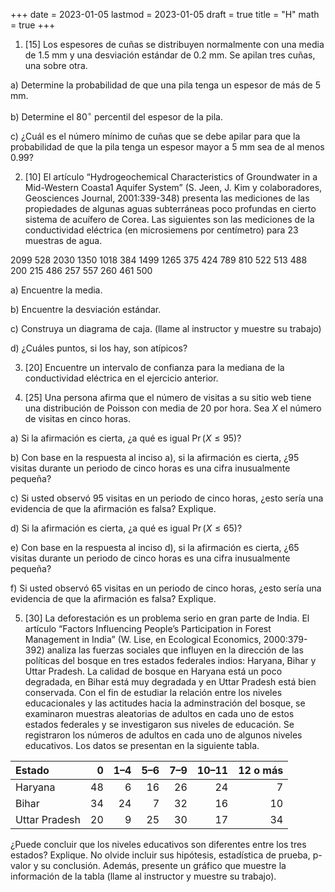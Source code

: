 +++
date      = 2023-01-05
lastmod   = 2023-01-05
draft     = true
title     = "H"
math      = true
+++

1. [15] Los espesores de cuñas se distribuyen normalmente con una media de 1.5 mm y una desviación estándar de 0.2 mm. Se apilan tres cuñas, una sobre otra.

a) Determine la probabilidad de que una pila tenga un espesor de más de 5 mm.

b) Determine el 80$^\circ$ percentil del espesor de la pila.

c) ¿Cuál es el número mínimo de cuñas que se debe apilar para que la probabilidad de que la pila tenga un espesor mayor a 5 mm sea de al menos 0.99?



2. [10] El artículo “Hydrogeochemical Characteristics of Groundwater in a Mid-Western Coasta1 Aquifer System” (S. Jeen, J. Kim y colaboradores, Geosciences Journal, 2001:339-348) presenta las mediciones de las propiedades de algunas aguas subterráneas poco profundas en cierto sistema de acuífero de Corea. Las siguientes son las mediciones de la conductividad eléctrica (en microsiemens por centímetro) para 23 muestras de agua.

2099 528 2030 1350 1018 384 1499 1265 375 424 789 810 522 513 488 200 215 486 257 557 260 461 500

a) Encuentre la media.

b) Encuentre la desviación estándar.

c) Construya un diagrama de caja. (llame al instructor y muestre su trabajo)

d) ¿Cuáles puntos, si los hay, son atípicos?



3. [20] Encuentre un intervalo de confianza para la mediana de la conductividad eléctrica en el ejercicio anterior.



4. [25] Una persona afirma que el número de visitas a su sitio web tiene una distribución de Poisson con media de 20 por hora. Sea $X$ el número de visitas en cinco horas.

a) Si la afirmación es cierta, ¿a qué es igual $\Pr(X\leq 95)$?

b) Con base en la respuesta al inciso a), si la afirmación es cierta, ¿95 visitas durante un periodo de cinco horas es una cifra inusualmente pequeña?

c) Si usted observó 95 visitas en un periodo de cinco horas, ¿esto sería una evidencia de que la afirmación es falsa? Explique.

d) Si la afirmación es cierta, ¿a qué es igual $\Pr(X\leq 65)$?

e) Con base en la respuesta al inciso d), si la afirmación es cierta, ¿65 visitas durante un periodo de cinco horas es una cifra inusualmente pequeña?

f) Si usted observó 65 visitas en un periodo de cinco horas, ¿esto sería una evidencia de que la afirmación es falsa? Explique.




5. [30] La deforestación es un problema serio en gran parte de India. El artículo “Factors Influencing People’s Participation in Forest Management in India” (W. Lise, en Ecological Economics, 2000:379-392) analiza las fuerzas sociales que influyen en la dirección de las políticas del bosque en tres estados federales indios: Haryana, Bihar y Uttar Pradesh. La calidad de bosque en Haryana está un poco degradada, en Bihar está muy degradada y en Uttar Pradesh está bien conservada. Con el fin de estudiar la relación entre los niveles educacionales y las actitudes hacia la adminstración del bosque, se examinaron muestras aleatorias de adultos en cada uno de estos estados federales y se investigaron sus niveles de educación. Se registraron los números de adultos en cada uno de algunos niveles educativos. Los datos se presentan en la siguiente tabla.

 Estado    |0 |1–4 |5–6 |7–9 |10–11 |12 o más|
:----|----:|----:|----:|----:|----:|----:|
Haryana| 48 |6 |16| 26 |24 |7|
Bihar |34 |24 |7 |32 |16 |10|
Uttar Pradesh |20 |9 |25 |30 |17| 34|

¿Puede concluir que los niveles educativos son diferentes entre los tres estados? Explique. No olvide incluir sus hipótesis, estadística de prueba, p-valor y su conclusión. Además, presente un gráfico que muestre la información de la tabla (llame al instructor y muestre su trabajo).



